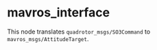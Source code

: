 # mavros_interface

This node translates `quadrotor_msgs/SO3Command` to `mavros_msgs/AttitudeTarget`.
